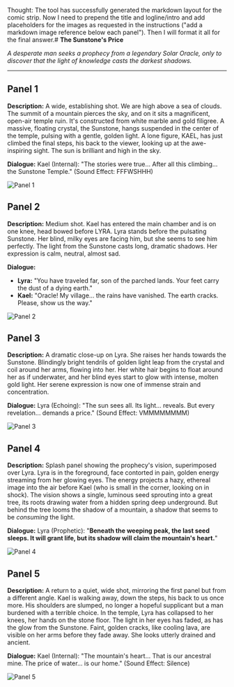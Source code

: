 
Thought: The tool has successfully generated the markdown layout for the comic strip. Now I need to prepend the title and logline/intro and add placeholders for the images as requested in the instructions ("add a markdown image reference below each panel"). Then I will format it all for the final answer.# **The Sunstone's Price**

*A desperate man seeks a prophecy from a legendary Solar Oracle, only to discover that the light of knowledge casts the darkest shadows.*

***

## **Panel 1**
**Description:** A wide, establishing shot. We are high above a sea of clouds. The summit of a mountain pierces the sky, and on it sits a magnificent, open-air temple ruin. It's constructed from white marble and gold filigree. A massive, floating crystal, the Sunstone, hangs suspended in the center of the temple, pulsing with a gentle, golden light. A lone figure, KAEL, has just climbed the final steps, his back to the viewer, looking up at the awe-inspiring sight. The sun is brilliant and high in the sky.

**Dialogue:** Kael (Internal): "The stories were true... After all this climbing... the Sunstone Temple." (Sound Effect: FFFWSHHH)

![Panel 1](panel1.png)

## **Panel 2**
**Description:** Medium shot. Kael has entered the main chamber and is on one knee, head bowed before LYRA. Lyra stands before the pulsating Sunstone. Her blind, milky eyes are facing him, but she seems to see him perfectly. The light from the Sunstone casts long, dramatic shadows. Her expression is calm, neutral, almost sad.

**Dialogue:**
*   **Lyra:** "You have traveled far, son of the parched lands. Your feet carry the dust of a dying earth."
*   **Kael:** "Oracle! My village… the rains have vanished. The earth cracks. Please, show us the way."

![Panel 2](panel2.png)

## **Panel 3**
**Description:** A dramatic close-up on Lyra. She raises her hands towards the Sunstone. Blindingly bright tendrils of golden light leap from the crystal and coil around her arms, flowing into her. Her white hair begins to float around her as if underwater, and her blind eyes start to glow with intense, molten gold light. Her serene expression is now one of immense strain and concentration.

**Dialogue:** Lyra (Echoing): "The sun sees all. Its light... reveals. But every revelation... demands a price." (Sound Effect: VMMMMMMMM)

![Panel 3](panel3.png)

## **Panel 4**
**Description:** Splash panel showing the prophecy's vision, superimposed over Lyra. Lyra is in the foreground, face contorted in pain, golden energy streaming from her glowing eyes. The energy projects a hazy, ethereal image into the air before Kael (who is small in the corner, looking on in shock). The vision shows a single, luminous seed sprouting into a great tree, its roots drawing water from a hidden spring deep underground. But behind the tree looms the shadow of a mountain, a shadow that seems to be *consuming* the light.

**Dialogue:** Lyra (Prophetic): "**Beneath the weeping peak, the last seed sleeps. It will grant life, but its shadow will claim the mountain's heart.**"

![Panel 4](panel4.png)

## **Panel 5**
**Description:** A return to a quiet, wide shot, mirroring the first panel but from a different angle. Kael is walking away, down the steps, his back to us once more. His shoulders are slumped, no longer a hopeful supplicant but a man burdened with a terrible choice. In the temple, Lyra has collapsed to her knees, her hands on the stone floor. The light in her eyes has faded, as has the glow from the Sunstone. Faint, golden cracks, like cooling lava, are visible on her arms before they fade away. She looks utterly drained and ancient.

**Dialogue:** Kael (Internal): "The mountain's heart... That is our ancestral mine. The price of water... is our home." (Sound Effect: Silence)

![Panel 5](panel5.png)
